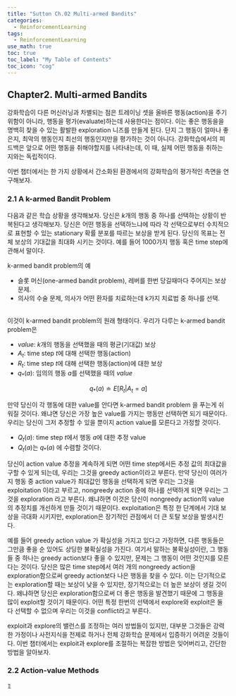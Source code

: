 ```yaml
---
title: "Sutton Ch.02 Multi-armed Bandits" 
categories:
  - ReinforcementLearning
tags:
  - ReinforcementLearning
use_math: true
toc: true
toc_label: "My Table of Contents"
toc_icon: "cog"
---
```



## Chapter2. Multi-armed Bandits

강화학습이 다른 머신러닝과 차별되는 점은 트레이닝 셋을 올바른 행동(action)을 주기 위함이 아니라, 
행동을 평가(evaluate)하는데 사용한다는 점이다. 
이는 좋은 행동을을 명백히 찾을 수 있는 활발한 exploration 니즈를 만들게 된다. 
단지 그 행동이 얼마나 좋은지, 최악의 행동인지 최선의 행동인지만을 평가하는 것이 아니다. 
강화학습에서의 피드백은 앞으로 어떤 행동을 취해야할지를 나타내는데, 이 때, 실제 어떤 행동을 취하는 지와는 독립적이다. 
<br />

이번 챕터에서는 한 가지 상황에서 간소화된 환경에서의 강화학습의 평가적인 측면을 연구해보자. 

### 2.1 A k-armed Bandit Problem

다음과 같은 학습 상황을 생각해보자. 
당신은 $k$개의 행동 중 하나를 선택하는 상황이 반복된다고 생각해보자. 
당신은 어떤 행동을 선택하느냐에 따라 각 선택으로부터 수치적으로 표현할 수 있는 stationary 확률 분포를 따르는 보상을 받게 된다. 
당신의 목표는 전체 보상의 기대값을 최대화 시키는 것이다. 
예를 들어 1000가지 행동 혹은 time step에 관해서 말이다. 
<br />

k-armed bandit problem의 예
* 슬롯 머신(one-armed bandit problem), 레버를 한번 당길때마다 주어지는 보상문제.
* 의사의 수술 문제, 의사가 어떤 환자를 치료하는데 k가지 치료법 중 하나를 선택. 

<br />
이것이 k-armed bandit problem의 원래 형태이다. 
우리가 다루는 k-armed bandit problem은 

* $value$: $k$개의 행동을 선택했을 때의 평균(기대값) 보상
* $A_t$: time step $t$에 대해 선택한 행동(action)
* $R_t$: time step $t$에 대해 선택한 행동(action)에 대한 보상 
* $q_{*}(a)$: 임의의 행동 $a$를 선택했을 때의 $value$

$$ q_{*}(a) \doteq E[R_t|A_t = a] $$

만약 당신이 각 행동에 대한 value를 안다면 k-armed bandit problem 을 푸는게 쉬워질 것이다. 
왜냐면 당신은 가장 높은 value를 가지는 행동만 선택하면 되기 때문이다.  
우리는 당신이 그저 추정할 수 있을 뿐이지 action value를 모른다고 가정할 것이다. 

* $Q_t(a)$: time step $t$에서 행동 $a$에 대한 추정 value 
* $Q_t(a)$는 $q_{*}(a)$ 에 수렴할 것이다.

당신이 action value 추정을 계속하게 되면 어떤 time step에서든 추정 값의 최대값을 구할 수 있게 되는데, 
우리는 그것을 greedy action이라고 부른다. 
만약 당신이 여러가지 행동 중 action value가 최대값인 행동을 선택하게 되면 우리는 그것을 exploitation 이라고 부르고,
nongreedy action 중에 하나를 선택하게 되면 우리는 그것을 exploration 라고 부른다. 
왜냐하면 이것은 당신이 nongreedy action의 value의 추정치를 개선하게 만들 것이기 때문이다. 
exploitation은 특정 한 단계에서 기대 보상을 극대화 시키지만, 
exploration은 장기적인 관점에서 더 큰 토탈 보상을 발생시킨다. 
<br />

예를 들어 greedy action value 가 확실성을 가지고 있다고 가정하면, 
다른 행동들은 그만큼 좋을 순 있어도 상딩한 불확실성을 가진다. 
여기서 말하는 불확실성이란, 그 행동들 중 하나는 greedy action보다 좋을 수 있지만, 
문제는 그 행동이 어떤 것인지를 모른다는 것이다. 
당신은 많은 time step에서 여러 개의 nongreedy action을 exploration함으로써 greedy action보다 나은 행동을 찾을 수 있다. 
이는 단기적으로는 exploration할 때는 보상이 낮을 수 있지만, 장기적으로는 더 높은 보상이 생길 것이다. 
왜냐하면 당신은 exploration함으로써 더 좋은 행동을 발견했기 때문에 그 행동을 많이 exploit할 것이기 때문이다. 
어떤 특정 한번의 선택에서 explore와 exploit은 둘 다 선택할 수 없으며 우리는 이것을 conflict라고 부른다. 
<br />

exploit과 explore의 밸런스를 조정하는 여러 방법들이 있지만, 
대부분 그것들은 강력한 가정이나 사전지식을 전제로 하거나 
전체 강화학습 문제에서 입증하기 어려운 것들이다. 
이번 챕터에서는 exploit과 explore를 조절하는 복잡한 방법은 잊어버리고, 
간단한 방법을 알아보자. 

### 2.2 Action-value Methods

$\mathbb{1}$


